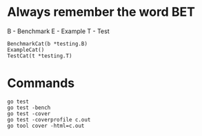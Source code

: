 # Always remember the word BET
B - Benchmark
E - Example
T - Test

```
BenchmarkCat(b *testing.B)
ExampleCat()
TestCat(t *testing.T)
```

# Commands
```
go test
go test -bench
go test -cover
go test -coverprofile c.out
go tool cover -html=c.out
```